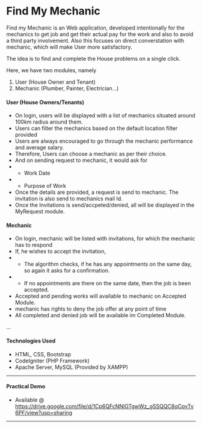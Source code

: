# Find My Mechanic

Find my Mechanic is an Web application, developed intentionally for the mechanics to get job and get their actual pay for the work and also to avoid a third party involvement. Also this focuses on direct converstation with mechanic, which will make User more satisfactory.

The idea is to find and complete the House problems on a single click.

Here, we have two modules, namely
1. User (House Owner and Tenant)
2. Mechanic (Plumber, Painter, Electrician...)

#### User (House Owners/Tenants)

* On login, users will be displayed with a list of mechanics situated around 100km radius around them.
* Users can filter the mechanics based on the default location filter provided
* Users are always encouraged to go through the mechanic performance and average salary.
* Therefore, Users can choose a mechanic as per their choice.
* And on sending request to mechanic, it would ask for
* * Work Date
* * Purpose of Work
* Once the details are provided, a request is send to mechanic. The invitation is also send to mechanics mail Id.
* Once the Invitations is send/accpeted/denied, all will be displayed in the MyRequest module.

#### Mechanic

* On login, mechanic will be listed with invitations, for which the mechanic has to respond
* If, he wishes to accept the invitation,
* * The algorithm checks, if he has any appointments on the same day, so again it asks for a confirmation.
* * If no appointments are there on the same date, then the job is been accepted.
* Accepted and pending works will available to mechanic on Accepted Module.
* mechanic has rights to deny the job offer at any point of time
* All completed and denied job will be available im Completed Module.

...

#### Technologies Used

* HTML, CSS, Bootstrap
* CodeIgniter (PHP Framework)
* Apache Server, MySQL (Provided by XAMPP)

---

#### Practical Demo

* Available @ https://drive.google.com/file/d/1Cp6QFcNNIGTgwWz_gSSQQC8qCpvTv6PF/view?usp=sharing

---
